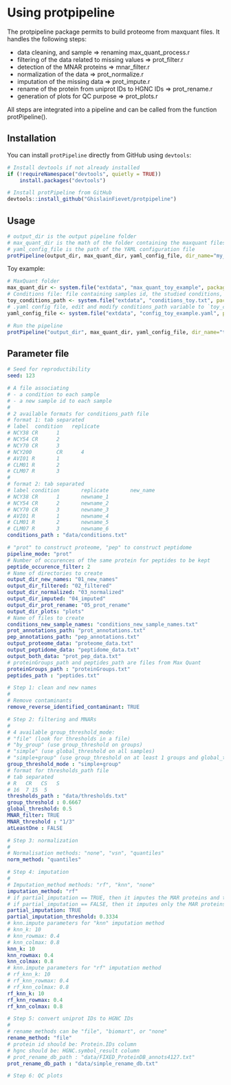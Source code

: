 # Using protpipeline

The protpipeline package permits to build proteome from maxquant files. It handles the following steps:
- data cleaning, and sample => renaming max_quant_process.r
- filtering of the data related to missing values => prot_filter.r
- detection of the MNAR proteins => mnar_filter.r
- normalization of the data => prot_normalize.r
- imputation of the missing data => prot_impute.r
- rename of the protein from uniprot IDs to HGNC IDs => prot_rename.r
- generation of plots for QC purpose => prot_plots.r

All steps are integrated into a pipeline and can be called from the function protPipeline().



## Installation

You can install `protPipeline` directly from GitHub using `devtools`:

```r
# Install devtools if not already installed
if (!requireNamespace("devtools", quietly = TRUE))
    install.packages("devtools")

# Install protPipeline from GitHub
devtools::install_github("GhislainFievet/protpipeline")
```

## Usage

```r
# output_dir is the output pipeline folder 
# max_quant_dir is the math of the folder containing the maxquant files
# yaml_config_file is the path of the YAML configuration file
protPipeline(output_dir, max_quant_dir, yaml_config_file, dir_name="my_dir_name")
```

Toy example:
```r
# MaxQuant folder
max_quant_dir <- system.file("extdata", "max_quant_toy_example", package="protpipeline")
# Conditions file: file containing samples id, the studied conditions, and the new sample names
toy_conditions_path <- system.file("extdata", "conditions_toy.txt", package="protpipeline")
# .yaml config file, edit and modify conditions_path variable to `toy_conditions_path`
yaml_config_file <- system.file("extdata", "config_toy_example.yaml", package="protpipeline")

# Run the pipeline
protPipeline("output_dir", max_quant_dir, yaml_config_file, dir_name="toy_example")
```


## Parameter file

```yaml
# Seed for reproductibility
seed: 123

# A file associating
# - a condition to each sample
# - a new sample id to each sample
#
# 2 available formats for conditions_path file
# format 1: tab separated
# label  condition   replicate
# NCY38 CR      1
# NCY54 CR      2
# NCY70 CR      3
# NCY200        CR      4
# AVI01 R       1
# CLM01 R       2
# CLM07 R       3
#
# format 2: tab separated
# label condition       replicate       new_name
# NCY38 CR      1       newname_1
# NCY54 CR      2       newname_2
# NCY70 CR      3       newname_3
# AVI01 R       1       newname_4
# CLM01 R       2       newname_5
# CLM07 R       3       newname_6
conditions_path : "data/conditions.txt"

# "prot" to construct proteome, "pep" to construct peptidome
pipeline_mode: "prot"
# Number of occurences of the same protein for peptides to be kept
peptide_occurence_filter: 2
# Name of directories to create
output_dir_new_names: "01_new_names"
output_dir_filtered: "02_filtered"
output_dir_normalized: "03_normalized"
output_dir_imputed: "04_imputed"
output_dir_prot_rename: "05_prot_rename"
output_dir_plots: "plots"
# Name of files to create
conditions_new_sample_names: "conditions_new_sample_names.txt"
prot_annotations_path: "prot_annotations.txt"
pep_annotations_path: "pep_annotations.txt"
output_proteome_data: "proteome_data.txt"
output_peptidome_data: "peptidome_data.txt"
output_both_data: "prot_pep_data.txt"
# proteinGroups_path and peptides_path are files from Max Quant
proteinGroups_path : "proteinGroups.txt"
peptides_path : "peptides.txt"

# Step 1: clean and new names
# 
# Remove contaminants
remove_reverse_identified_contaminant: TRUE

# Step 2: filtering and MNARs
#
# 4 available group_threshold_mode:
# "file" (look for thresholds in a file)
# "by_group" (use group_threshold on groups)
# "simple" (use global_threshold on all samples)
# "simple+group" (use group_threshold on at least 1 groups and global_threshold on all samples)
group_threshold_mode : "simple+group"
# format for thresholds_path file
# tab separated
# R   CR   CS   S
# 16  7 15  5
thresholds_path : "data/thresholds.txt"
group_threshold : 0.6667
global_threshold: 0.5
MNAR_filter: TRUE
MNAR_threshold : "1/3"
atLeastOne : FALSE

# Step 3: normalization
#
# Normalisation methods: "none", "vsn", "quantiles"
norm_method: "quantiles"

# Step 4: imputation
#
# Imputation_method methods: "rf", "knn", "none"
imputation_method: "rf"
# if partial_imputation == TRUE, then it imputes the MAR proteins and the MNAR groups containing at most partial_imputation_threshold missing.
# if partial_imputation == FALSE, then it imputes only the MAR proteins.
partial_imputation: TRUE
partial_imputation_threshold: 0.3334
# knn.impute parameters for "knn" imputation method
# knn_k: 10
# knn_rowmax: 0.4
# knn_colmax: 0.8
knn_k: 10
knn_rowmax: 0.4
knn_colmax: 0.8
# knn.impute parameters for "rf" imputation method
# rf_knn_k: 10
# rf_knn_rowmax: 0.4
# rf_knn_colmax: 0.8
rf_knn_k: 10
rf_knn_rowmax: 0.4
rf_knn_colmax: 0.8

# Step 5: convert uniprot IDs to HGNC IDs
#
# rename methods can be "file", "biomart", or "none"
rename_method: "file"
# protein id should be: Protein.IDs column
# hgnc should be: HGNC.symbol_result column
# prot_rename_db_path : "data/FIXED_ProteinDB_annots4127.txt"
prot_rename_db_path : "data/simple_rename_db.txt"

# Step 6: QC plots

```